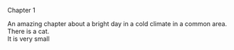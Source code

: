 Chapter 1


An amazing chapter about a bright day in a cold climate in a common area.  
There is a cat.    
It is very small   
